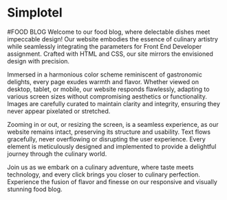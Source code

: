 # Simplotel
#FOOD BLOG
Welcome to our food blog, where delectable dishes meet impeccable design! Our website embodies the essence of culinary artistry while seamlessly integrating the parameters for Front End Developer assignment. Crafted with HTML and CSS, our site mirrors the envisioned design with precision.

Immersed in a harmonious color scheme reminiscent of gastronomic delights, every page exudes warmth and flavor. Whether viewed on desktop, tablet, or mobile, our website responds flawlessly, adapting to various screen sizes without compromising aesthetics or functionality. Images are carefully curated to maintain clarity and integrity, ensuring they never appear pixelated or stretched.

Zooming in or out, or resizing the screen, is a seamless experience, as our website remains intact, preserving its structure and usability. Text flows gracefully, never overflowing or disrupting the user experience. Every element is meticulously designed and implemented to provide a delightful journey through the culinary world.

Join us as we embark on a culinary adventure, where taste meets technology, and every click brings you closer to culinary perfection. Experience the fusion of flavor and finesse on our responsive and visually stunning food blog.
